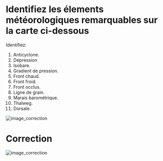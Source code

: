 ﻿# Identifiez les élements météorologiques remarquables sur la carte ci-dessous

Identifiez:
1.	Anticyclone.
2.	Dépression
3.	Isobare.
4.	Gradient de pression.
5.	Front chaud. 
6.	Front froid.  
7.	Front occlus. 
8.	Ligne de grain.
9.	Marais barométrique.
10.	Thalweg.
11.	Dorsale.

![image_correction](./images/carte_meteo_vierge.png)

# Correction

![image_correction](./images/carte_marine.png)
